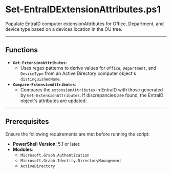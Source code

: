 # Set-EntraIDExtensionAttributes.ps1

Populate EntraID computer extensionAttributes for Office, Department, and device type based on a devices location in the OU tree.

---

## Functions

- **`Get-ExtensionAttributes`**: 
  - Uses regex patterns to derive values for `Office`, `Department`, and `DeviceType` from an Active Directory computer object's `distinguishedName`.
- **`Compare-ExtensionAttributes`**:
  - Compares the `extensionAttributes` in EntraID with those generated by `Get-ExtensionAttributes`. If discrepancies are found, the EntraID object's attributes are updated.

---

## Prerequisites

Ensure the following requirements are met before running the script:
- **PowerShell Version**: 5.1 or later.
- **Modules**:
  - `Microsoft.Graph.Authentication`
  - `Microsoft.Graph.Identity.DirectoryManagement`
  - `ActiveDirectory`
